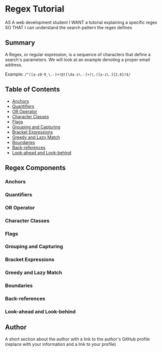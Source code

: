# Regex Tutorial

AS A web development student
I WANT a tutorial explaining a specific regex
SO THAT I can understand the search pattern the regex defines

## Summary

A Regex, or regular expression, is a sequence of characters that define a search's parameters.
We will look at an example denoting a proper email address.

Example: `/^([a-z0-9_\.-]+)@([\da-z\.-]+)\.([a-z\.]{2,6})$/`

## Table of Contents

- [Anchors](#anchors)
- [Quantifiers](#quantifiers)
- [OR Operator](#or-operator)
- [Character Classes](#character-classes)
- [Flags](#flags)
- [Grouping and Capturing](#grouping-and-capturing)
- [Bracket Expressions](#bracket-expressions)
- [Greedy and Lazy Match](#greedy-and-lazy-match)
- [Boundaries](#boundaries)
- [Back-references](#back-references)
- [Look-ahead and Look-behind](#look-ahead-and-look-behind)

## Regex Components

### Anchors

### Quantifiers

### OR Operator

### Character Classes

### Flags

### Grouping and Capturing

### Bracket Expressions

### Greedy and Lazy Match

### Boundaries

### Back-references

### Look-ahead and Look-behind

## Author

A short section about the author with a link to the author's GitHub profile (replace with your information and a link to your profile)
